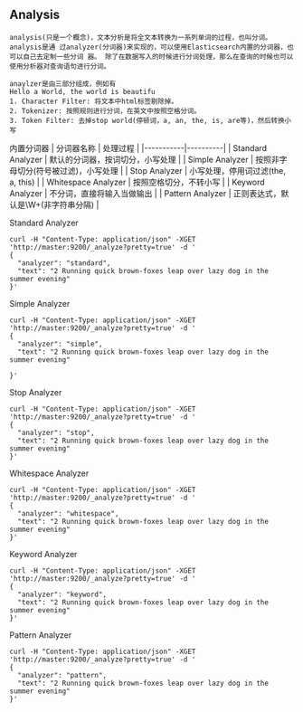 Analysis
---
```
analysis(只是一个概念)，文本分析是将全文本转换为一系列单词的过程，也叫分词。analysis是通 过analyzer(分词器)来实现的，可以使用Elasticsearch内置的分词器，也可以自己去定制一些分词 器。 除了在数据写入的时候进行分词处理，那么在查询的时候也可以使用分析器对查询语句进行分词。

anaylzer是由三部分组成，例如有
Hello a World, the world is beautifu
1. Character Filter: 将文本中html标签剔除掉。
2. Tokenizer: 按照规则进行分词，在英文中按照空格分词。
3. Token Filter: 去掉stop world(停顿词，a, an, the, is, are等)，然后转换小写
```

内置分词器
| 分词器名称 | 处理过程 |
|-----------|----------|
| Standard Analyzer | 默认的分词器，按词切分，小写处理 |
| Simple Analyzer | 按照非字母切分(符号被过滤)，小写处理 |
| Stop Analyzer | 小写处理，停用词过滤(the, a, this) |
| Whitespace Analyzer | 按照空格切分，不转小写 |
| Keyword Analyzer | 不分词，直接将输入当做输出 |
| Pattern Analyzer | 正则表达式，默认是\W+(非字符串分隔) |

Standard Analyzer
```
curl -H "Content-Type: application/json" -XGET 'http://master:9200/_analyze?pretty=true' -d '
{
  "analyzer": "standard", 
  "text": "2 Running quick brown-foxes leap over lazy dog in the summer evening"
}'
```

Simple Analyzer
```
curl -H "Content-Type: application/json" -XGET 'http://master:9200/_analyze?pretty=true' -d '
{
  "analyzer": "simple",
  "text": "2 Running quick brown-foxes leap over lazy dog in the summer evening"

}'
```

Stop Analyzer
```
curl -H "Content-Type: application/json" -XGET 'http://master:9200/_analyze?pretty=true' -d '
{
  "analyzer": "stop",
  "text": "2 Running quick brown-foxes leap over lazy dog in the summer evening"
}'
```

Whitespace Analyzer
```
curl -H "Content-Type: application/json" -XGET 'http://master:9200/_analyze?pretty=true' -d '
{
  "analyzer": "whitespace",
  "text": "2 Running quick brown-foxes leap over lazy dog in the summer evening"
}'
```

Keyword Analyzer
```
curl -H "Content-Type: application/json" -XGET 'http://master:9200/_analyze?pretty=true' -d '
{
  "analyzer": "keyword",
  "text": "2 Running quick brown-foxes leap over lazy dog in the summer evening"
}'
```

Pattern Analyzer
```
curl -H "Content-Type: application/json" -XGET 'http://master:9200/_analyze?pretty=true' -d '
{
  "analyzer": "pattern",
  "text": "2 Running quick brown-foxes leap over lazy dog in the summer evening"
}'
```
